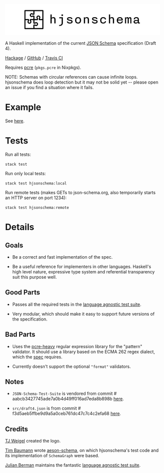 ![hjsonschema logo](./logo.jpg)

A Haskell implementation of the current [JSON Schema](http://json-schema.org/) specification (Draft 4).

[Hackage](https://hackage.haskell.org/package/hjsonschema) / [GitHub](https://github.com/seagreen/hjsonschema) / [Travis CI](https://travis-ci.org/seagreen/hjsonschema)

Requires [pcre](http://www.pcre.org/) (`pkgs.pcre` in Nixpkgs).

NOTE: Schemas with circular references can cause infinite loops. hjsonschema does loop detection but it may not be solid yet -- please open an issue if you find a situation where it fails.

# Example

See [here](https://github.com/seagreen/hjsonschema/blob/master/examples/Simple.hs).

# Tests

Run all tests:

`stack test`

Run only local tests:

`stack test hjsonschema:local`

Run remote tests (makes GETs to json-schema.org, also temporarily starts an HTTP server on port 1234):

`stack test hjsonschema:remote`

# Details

## Goals

+ Be a correct and fast implementation of the spec.

+ Be a useful reference for implementers in other languages. Haskell's high level nature, expressive type system and referential transparency suit this purpose well.

## Good Parts

+ Passes all the required tests in the [language agnostic test suite](https://github.com/json-schema/JSON-Schema-Test-Suite).

+ Very modular, which should make it easy to support future versions of the specification.

## Bad Parts

+ Uses the [pcre-heavy](https://hackage.haskell.org/package/pcre-heavy) regular expression library for the "pattern" validator. It should use a library based on the ECMA 262 regex dialect, which the [spec](http://json-schema.org/latest/json-schema-validation.html#anchor33) requires.

+ Currently doesn't support the optional `"format"` validators.

## Notes

+ `JSON-Schema-Test-Suite` is vendored from commit # aabcb3427745ade7a0b4d49ff016ad7eda8b898b [here](https://github.com/json-schema-org/JSON-Schema-Test-Suite).

+ `src/draft4.json` is from commit # f3d5aeb5ffbe9d9a5a0ceb761dc47c7c4c2efa68 [here](https://github.com/json-schema/json-schema).

## Credits

[TJ Weigel](http://tjweigel.com/) created the logo.

[Tim Baumann](https://github.com/timjb) wrote [aeson-schema](https://hackage.haskell.org/package/aeson-schema), on which hjsonschema's test code and its implementation of `SchemaGraph` were based.

[Julian Berman](https://github.com/Julian) maintains the fantastic [language agnostic test suite](https://github.com/json-schema/JSON-Schema-Test-Suite).

